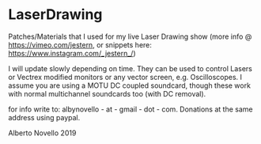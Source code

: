 # LaserDrawing
Patches/Materials that I used for my live Laser Drawing show (more info @ https://vimeo.com/jestern, or snippets here: https://www.instagram.com/_jestern_/)

I will update slowly depending on time. They can be used to control Lasers or Vectrex modified monitors or any vector screen, e.g. Oscilloscopes.
I assume you are using a MOTU DC coupled soundcard, though these work with normal multichannel soundcards too (with DC removal). 

for info write to: albynovello - at - gmail - dot - com.
Donations at the same address using paypal.

Alberto Novello 2019 
